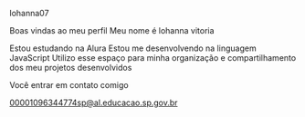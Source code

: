 lohanna07

Boas vindas ao meu perfil
Meu nome é lohanna vitoria

Estou estudando na Alura
Estou me desenvolvendo na linguagem JavaScript
Utilizo esse espaço para minha organização e compartilhamento dos meu projetos desenvolvidos

Você entrar em contato comigo

00001096344774sp@al.educacao.sp.gov.br
